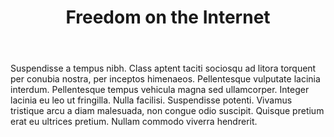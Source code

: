---
layout: projects
type: book
featured: 

# info
title: Freedom on the Internet
subtitle: 
body: Suspendisse a tempus nibh. Class aptent taciti sociosqu ad litora torquent per conubia nostra, per inceptos himenaeos. Pellentesque vulputate lacinia interdum. Pellentesque tempus vehicula magna sed ullamcorper. Integer lacinia eu leo ut fringilla. Nulla facilisi. Suspendisse potenti. Vivamus tristique arcu a diam malesuada, non congue odio suscipit. Quisque pretium erat eu ultrices pretium. Nullam commodo viverra hendrerit. 
category: Editorial

# meta
client: 
link: #link to potential website
tags: #no more than three
  - tag: 
  - tag: 
  - tag: 

# content
video_id: #vimeo video id

---